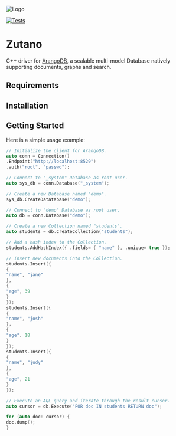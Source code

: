 ![Logo](https://www.arangodb.com/wp-content/uploads/2022/06/ArangoDB-dark-logo-2022.png)

[![Tests](https://github.com/CryptoNinjaGeek/zutano/actions/workflows/cmake.yml/badge.svg)](https://github.com/CryptoNinjaGeek/zutano/actions/workflows/cmake.yml)

# Zutano

C++ driver for [ArangoDB](https://www.arangodb.com), a scalable multi-model
Database natively supporting documents, graphs and search.

## Requirements

## Installation

## Getting Started

Here is a simple usage example:

```cpp
// Initialize the client for ArangoDB.
auto conn = Connection()
.Endpoint("http://localhost:8529")
.auth("root", "passwd");

// Connect to "_system" Database as root user.
auto sys_db = conn.Database("_system");

// Create a new Database named "demo".
sys_db.CreateDatatabase("demo");

// Connect to "demo" Database as root user.
auto db = conn.Database("demo");

// Create a new Collection named "students".
auto students = db.CreateCollection("students");

// Add a hash index to the Collection.
students.AddHashIndex({ .fields= { "name" }, .unique= true });

// Insert new documents into the Collection.
students.Insert({
{
"name", "jane"
},
{
"age", 39
}
});
students.Insert({
{
"name", "josh"
},
{
"age", 18
}
});
students.Insert({
{
"name", "judy"
},
{
"age", 21
}
});

// Execute an AQL query and iterate through the result cursor.
auto cursor = db.Execute("FOR doc IN students RETURN doc");

for (auto doc: cursor) {
doc.dump();
}
```


